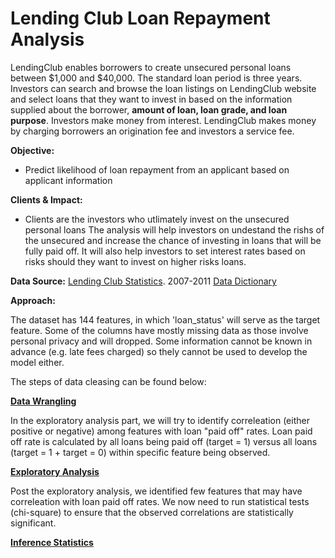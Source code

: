 # Lending Club Loan Repayment Analysis


LendingClub enables borrowers to create unsecured personal loans between $1,000 and $40,000. The standard loan period is three years. Investors can search and browse the loan listings on LendingClub website and select loans that they want to invest in based on the information supplied about the borrower, **amount of loan, loan grade, and loan purpose**. Investors make money from interest. LendingClub makes money by charging borrowers an origination fee and investors a service fee.

**Objective:** 
- Predict likelihood of loan repayment from an applicant based on applicant information

**Clients & Impact:** 
- Clients are the investors who utlimately invest on the unsecured personal loans The analysis will help investors on undestand the rishs of the unsecured and increase the chance of investing in loans that will be fully paid off. It will also help investors to set interest rates based on risks should they want to invest on higher risks loans.

**Data Source:** [Lending Club Statistics](https://www.lendingclub.com/info/download-data.action/). 2007-2011 [Data Dictionary](https://github.com/sittingman/lending_repayment/blob/master/data_dict.ipynb)

**Approach:**

The dataset has 144 features, in which 'loan_status' will serve as the target feature. Some of the columns have mostly missing data as those involve personal privacy and will dropped. Some information cannot be known in advance (e.g. late fees charged) so thely cannot be used to develop the model either. 

The steps of data cleasing can be found below:

[**Data Wrangling**](https://github.com/sittingman/lending_repayment/blob/master/data_wrangling.ipynb)

In the exploratory analysis part, we will try to identify correleation (either positive or negative) among features with loan "paid off" rates. Loan paid off rate is calculated by all loans being paid off (target = 1) versus all loans (target = 1 + target = 0) within specific feature being observed.

[**Exploratory Analysis**](https://github.com/sittingman/lending_repayment/blob/master/data_exploratory.ipynb)

Post the exploratory analysis, we identified few features that may have correleation with loan paid off rates. We now need to run statistical tests (chi-square) to ensure that the observed correlations are statistically significant.


[**Inference Statistics**](https://github.com/sittingman/lending_repayment/blob/master/inference_stat.ipynb)
